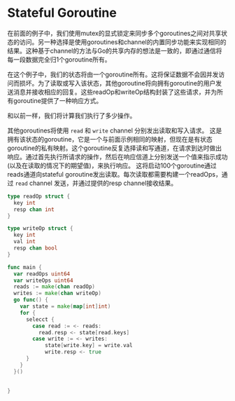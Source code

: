 # Stateful Goroutine

在前面的例子中，我们使用mutex的显式锁定来同步多个goroutines之间对共享状态的访问。另一种选择是使用goroutines和channel的内置同步功能来实现相同的结果。这种基于channel的方法与Go的共享内存的想法是一致的，即通过通信将每一段数据完全归1个goroutine所有。

在这个例子中，我们的状态将由一个goroutine所有。这将保证数据不会因并发访问而损坏。为了读取或写入该状态，其他goroutine将向拥有goroutine的用户发送消息并接收相应的回复。这些readOp和writeOp结构封装了这些请求，并为所有goroutine提供了一种响应方式。

和以前一样，我们将计算我们执行了多少操作。

其他goroutines将使用 `read` 和 `write` channel 分别发出读取和写入请求。
这是拥有该状态的goroutine，它是一个与前面示例相同的映射，但现在是有状态goroutine的私有映射。这个goroutine反复选择读和写通道，在请求到达时做出响应。通过首先执行所请求的操作，然后在响应信道上分别发送一个值来指示成功(以及在读取的情况下的期望值)，来执行响应。
这将启动100个goroutine通过reads通道向stateful goroutine发出读取。每次读取都需要构建一个readOps，通过 `read` channel 发送，并通过提供的resp channel接收结果。

```go
type readOp struct {
  key int
  resp chan int
}

type writeOp struct {
  key int
  val int
  resp chan bool
}

func main {
  var readOps uint64
  var writeOps uint64
  reads := make(chan readOp)
  writes := make(chan writeOp)
  go func() {
    var state = make(map[int]int)
    for {
      selecct {
        case read := <- reads:
  	      read.resp <- state[read.keys]
      	case write := <- writes:
        	state[write.key] = write.val
        	write.resp <- true
      }
    }
  }()
  
  
}
```

